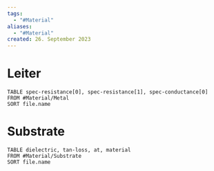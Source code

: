 ```yaml
---
tags:
  - "#Material"
aliases:
  - "#Material"
created: 26. September 2023
---
```


# Leiter

```dataview
TABLE spec-resistance[0], spec-resistance[1], spec-conductance[0]
FROM #Material/Metal
SORT file.name
```

# Substrate

```dataview
TABLE dielectric, tan-loss, at, material
FROM #Material/Substrate
SORT file.name
```